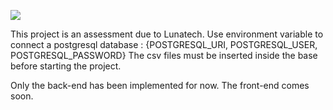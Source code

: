 [<img src="https://img.shields.io/travis/playframework/play-scala-starter-example.svg"/>](https://travis-ci.org/playframework/play-scala-starter-example)

This project is an assessment due to Lunatech.
Use environment variable to connect a postgresql database : {POSTGRESQL_URI, POSTGRESQL_USER, POSTGRESQL_PASSWORD}
The csv files must be inserted inside the base before starting the project.

Only the back-end has been implemented for now. The front-end comes soon.